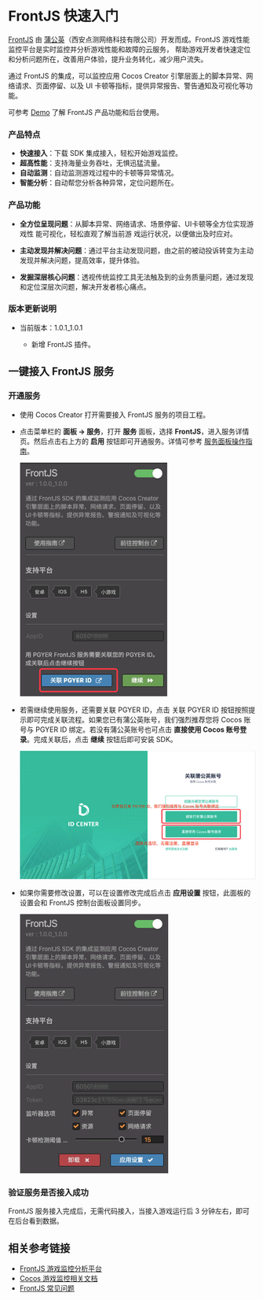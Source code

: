 # FrontJS 快速入门

[FrontJS](https://www.frontjs.com/game) 由 [蒲公英](https://www.pgyer.com/)（西安点测网络科技有限公司）开发而成。FrontJS 游戏性能监控平台是实时监控并分析游戏性能和故障的云服务， 帮助游戏开发者快速定位和分析问题所在，改善用户体验，提升业务转化，减少用户流失。

通过 FrontJS 的集成，可以监控应用 Cocos Creator 引擎层面上的脚本异常、网络请求、页面停留、以及 UI 卡顿等指标，提供异常报告、警告通知及可视化等功能。

可参考 [Demo](https://www.frontjs.com/demo/) 了解 FrontJS 产品功能和后台使用。

### 产品特点

- **快速接入**：下载 SDK 集成接入，轻松开始游戏监控。
- **超高性能**：支持海量业务吞吐，无惧迅猛流量。
- **自动监测**：自动监测游戏过程中的卡顿等异常情况。
- **智能分析**：自动帮您分析各种异常，定位问题所在。

### 产品功能

- **全方位呈现问题**：从脚本异常、网络请求、场景停留、UI卡顿等全方位实现游戏性 能可视化，轻松直观了解当前游 戏运行状况，以便做出及时应对。

- **主动发现并解决问题**：通过平台主动发现问题，由之前的被动投诉转变为主动发现并解决问题，提高效率，提升体验。

- **发掘深层核心问题**：透视传统监控工具无法触及到的业务质量问题，通过发现和定位深层次问题，解决开发者核心痛点。

### 版本更新说明

- 当前版本：1.0.1_1.0.1

    - 新增 FrontJS 插件。

## 一键接入 FrontJS 服务

### 开通服务

- 使用 Cocos Creator 打开需要接入 FrontJS 服务的项目工程。

- 点击菜单栏的 **面板 -> 服务**，打开 **服务** 面板，选择 **FrontJS**，进入服务详情页。然后点击右上方的 **启用** 按钮即可开通服务。详情可参考 [服务面板操作指南](./user-guide.md)。

    ![](frontjs/frontjs-panel.jpg)

- 若需继续使用服务，还需要关联 PGYER ID，点击 关联 PGYER ID 按钮按照提示即可完成关联流程。如果您已有蒲公英账号，我们强烈推荐您将 Cocos 账号与 PGYER ID 绑定。若没有蒲公英账号也可点击 **直接使用 Cocos 账号登录**。完成关联后，点击 **继续** 按钮后即可安装 SDK。

    ![](frontjs/frontjs-idlink.jpg)

- 如果你需要修改设置，可以在设置修改完成后点击 **应用设置** 按钮，此面板的设置会和 FrontJS 控制台面板设置同步。

    ![](frontjs/frontjs-setting.jpg)

### 验证服务是否接入成功

FrontJS 服务接入完成后，无需代码接入，当接入游戏运行后 3 分钟左右，即可在后台看到数据。

## 相关参考链接

- [FrontJS 游戏监控分析平台](https://www.frontjs.com/game)
- [Cocos 游戏监控相关文档](https://seed.pgyer.com/site/TEPXmSChdD)
- [FrontJS 常见问题](https://seed.pgyer.com/site/JrBPVc6KjW)